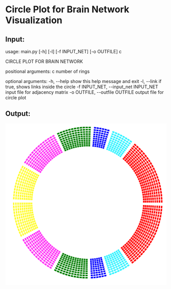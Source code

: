 # Circle Plot for Brain Network Visualization

## Input:
usage: main.py [-h] [-l] [-f INPUT_NET] [-o OUTFILE] c

CIRCLE PLOT FOR BRAIN NETWORK

positional arguments:
  c                     number of rings

optional arguments:
  -h, --help            show this help message and exit
  -l, --link            if true, shows links inside the circle
  -f INPUT_NET, --input_net INPUT_NET
                        input file for adjacency matrix
  -o OUTFILE, --outfile OUTFILE
                        output file for circle plot


## Output:
![Result](demo_cplot.png)
